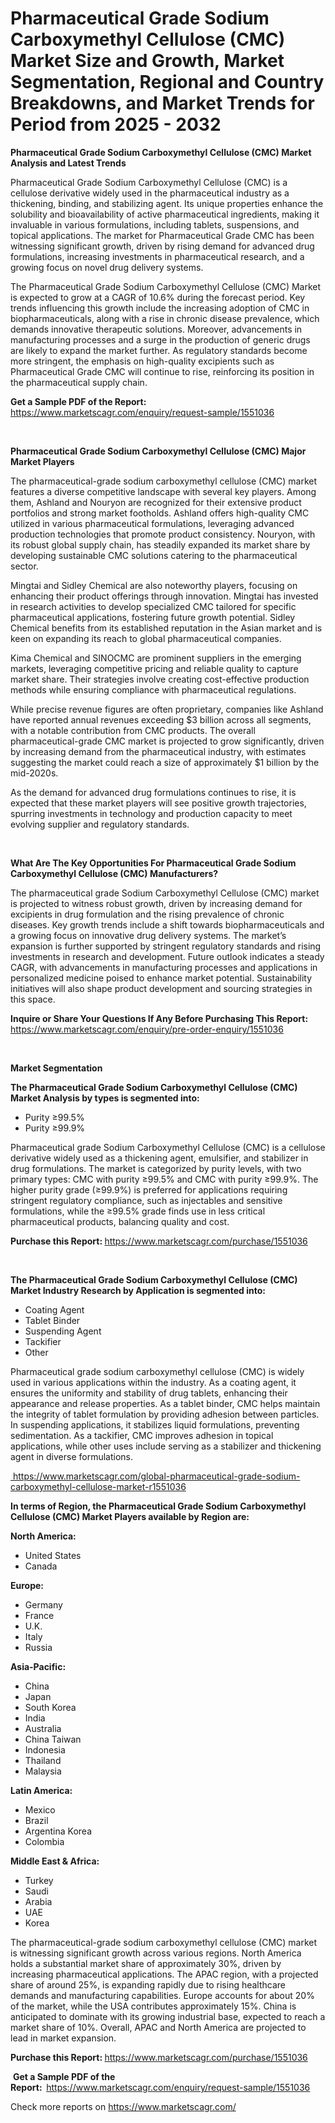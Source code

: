 <p><h1>Pharmaceutical Grade Sodium Carboxymethyl Cellulose (CMC) Market Size and Growth, Market Segmentation, Regional and Country Breakdowns, and Market Trends for Period from 2025 -  2032</h1></p><p><strong>Pharmaceutical Grade Sodium Carboxymethyl Cellulose (CMC) Market Analysis and Latest Trends</strong></p>
<p><p>Pharmaceutical Grade Sodium Carboxymethyl Cellulose (CMC) is a cellulose derivative widely used in the pharmaceutical industry as a thickening, binding, and stabilizing agent. Its unique properties enhance the solubility and bioavailability of active pharmaceutical ingredients, making it invaluable in various formulations, including tablets, suspensions, and topical applications. The market for Pharmaceutical Grade CMC has been witnessing significant growth, driven by rising demand for advanced drug formulations, increasing investments in pharmaceutical research, and a growing focus on novel drug delivery systems.</p><p>The Pharmaceutical Grade Sodium Carboxymethyl Cellulose (CMC) Market is expected to grow at a CAGR of 10.6% during the forecast period. Key trends influencing this growth include the increasing adoption of CMC in biopharmaceuticals, along with a rise in chronic disease prevalence, which demands innovative therapeutic solutions. Moreover, advancements in manufacturing processes and a surge in the production of generic drugs are likely to expand the market further. As regulatory standards become more stringent, the emphasis on high-quality excipients such as Pharmaceutical Grade CMC will continue to rise, reinforcing its position in the pharmaceutical supply chain.</p></p>
<p><strong>Get a Sample PDF of the Report:&nbsp;</strong> <a href="https://www.marketscagr.com/enquiry/request-sample/1551036?utm_campaign=3555&utm_medium=2&utm_source=Github&utm_content=ia&utm_term=02042025&utm_id=pharmaceutical-grade-sodium-carboxymethyl-cellulose-cmc">https://www.marketscagr.com/enquiry/request-sample/1551036</a></p>
<p>&nbsp;</p>
<p><strong>Pharmaceutical Grade Sodium Carboxymethyl Cellulose (CMC) Major Market Players</strong></p>
<p><p>The pharmaceutical-grade sodium carboxymethyl cellulose (CMC) market features a diverse competitive landscape with several key players. Among them, Ashland and Nouryon are recognized for their extensive product portfolios and strong market footholds. Ashland offers high-quality CMC utilized in various pharmaceutical formulations, leveraging advanced production technologies that promote product consistency. Nouryon, with its robust global supply chain, has steadily expanded its market share by developing sustainable CMC solutions catering to the pharmaceutical sector.</p><p>Mingtai and Sidley Chemical are also noteworthy players, focusing on enhancing their product offerings through innovation. Mingtai has invested in research activities to develop specialized CMC tailored for specific pharmaceutical applications, fostering future growth potential. Sidley Chemical benefits from its established reputation in the Asian market and is keen on expanding its reach to global pharmaceutical companies.</p><p>Kima Chemical and SINOCMC are prominent suppliers in the emerging markets, leveraging competitive pricing and reliable quality to capture market share. Their strategies involve creating cost-effective production methods while ensuring compliance with pharmaceutical regulations.</p><p>While precise revenue figures are often proprietary, companies like Ashland have reported annual revenues exceeding $3 billion across all segments, with a notable contribution from CMC products. The overall pharmaceutical-grade CMC market is projected to grow significantly, driven by increasing demand from the pharmaceutical industry, with estimates suggesting the market could reach a size of approximately $1 billion by the mid-2020s.</p><p>As the demand for advanced drug formulations continues to rise, it is expected that these market players will see positive growth trajectories, spurring investments in technology and production capacity to meet evolving supplier and regulatory standards.</p></p>
<p>&nbsp;</p>
<p><strong>What Are The Key Opportunities For Pharmaceutical Grade Sodium Carboxymethyl Cellulose (CMC) Manufacturers?</strong></p>
<p><p>The pharmaceutical grade Sodium Carboxymethyl Cellulose (CMC) market is projected to witness robust growth, driven by increasing demand for excipients in drug formulation and the rising prevalence of chronic diseases. Key growth trends include a shift towards biopharmaceuticals and a growing focus on innovative drug delivery systems. The market’s expansion is further supported by stringent regulatory standards and rising investments in research and development. Future outlook indicates a steady CAGR, with advancements in manufacturing processes and applications in personalized medicine poised to enhance market potential. Sustainability initiatives will also shape product development and sourcing strategies in this space.</p></p>
<p><strong>Inquire or Share Your Questions If Any Before Purchasing This Report:</strong> <a href="https://www.marketscagr.com/enquiry/pre-order-enquiry/1551036?utm_campaign=3555&utm_medium=2&utm_source=Github&utm_content=ia&utm_term=02042025&utm_id=pharmaceutical-grade-sodium-carboxymethyl-cellulose-cmc">https://www.marketscagr.com/enquiry/pre-order-enquiry/1551036</a></p>
<p>&nbsp;</p>
<p><strong>Market Segmentation</strong></p>
<p><strong>The Pharmaceutical Grade Sodium Carboxymethyl Cellulose (CMC) Market Analysis by types is segmented into:</strong></p>
<p><ul><li>Purity ≥99.5%</li><li>Purity ≥99.9%</li></ul></p>
<p><p>Pharmaceutical grade Sodium Carboxymethyl Cellulose (CMC) is a cellulose derivative widely used as a thickening agent, emulsifier, and stabilizer in drug formulations. The market is categorized by purity levels, with two primary types: CMC with purity ≥99.5% and CMC with purity ≥99.9%. The higher purity grade (≥99.9%) is preferred for applications requiring stringent regulatory compliance, such as injectables and sensitive formulations, while the ≥99.5% grade finds use in less critical pharmaceutical products, balancing quality and cost.</p></p>
<p><strong>Purchase this Report:&nbsp;</strong><a href="https://www.marketscagr.com/purchase/1551036?utm_campaign=3555&utm_medium=2&utm_source=Github&utm_content=ia&utm_term=02042025&utm_id=pharmaceutical-grade-sodium-carboxymethyl-cellulose-cmc">https://www.marketscagr.com/purchase/1551036</a></p>
<p>&nbsp;</p>
<p><strong>The Pharmaceutical Grade Sodium Carboxymethyl Cellulose (CMC) Market Industry Research by Application is segmented into:</strong></p>
<p><ul><li>Coating Agent</li><li>Tablet Binder</li><li>Suspending Agent</li><li>Tackifier</li><li>Other</li></ul></p>
<p><p>Pharmaceutical grade sodium carboxymethyl cellulose (CMC) is widely used in various applications within the industry. As a coating agent, it ensures the uniformity and stability of drug tablets, enhancing their appearance and release properties. As a tablet binder, CMC helps maintain the integrity of tablet formulation by providing adhesion between particles. In suspending applications, it stabilizes liquid formulations, preventing sedimentation. As a tackifier, CMC improves adhesion in topical applications, while other uses include serving as a stabilizer and thickening agent in diverse formulations.</p></p>
<p><a href="https://www.marketscagr.com/global-pharmaceutical-grade-sodium-carboxymethyl-cellulose-market-r1551036?utm_campaign=3555&utm_medium=2&utm_source=Github&utm_content=ia&utm_term=02042025&utm_id=pharmaceutical-grade-sodium-carboxymethyl-cellulose-cmc">&nbsp;https://www.marketscagr.com/global-pharmaceutical-grade-sodium-carboxymethyl-cellulose-market-r1551036</a></p>
<p><strong>In terms of Region, the Pharmaceutical Grade Sodium Carboxymethyl Cellulose (CMC) Market Players available by Region are:</strong></p>
<p>
    <p> <strong> North America: </strong>
        <ul>
            <li>United States</li>
            <li>Canada</li>
        </ul>
        </p> 
    <p> <strong> Europe: </strong>
        <ul>
            <li>Germany</li>
            <li>France</li>
            <li>U.K.</li>
            <li>Italy</li>
            <li>Russia</li>
        </ul>
        </p> 
    <p> <strong> Asia-Pacific: </strong>
        <ul>
            <li>China</li>
            <li>Japan</li>
            <li>South Korea</li>
            <li>India</li>
            <li>Australia</li>
            <li>China Taiwan</li>
            <li>Indonesia</li>
            <li>Thailand</li>
            <li>Malaysia</li>
        </ul>
        </p> 
    <p> <strong> Latin America: </strong>
        <ul>
            <li>Mexico</li>
            <li>Brazil</li>
            <li>Argentina Korea</li>
            <li>Colombia</li>
        </ul>
        </p> 
    <p> <strong> Middle East & Africa: </strong>
        <ul>
            <li>Turkey</li>
            <li>Saudi</li>
            <li>Arabia</li>
            <li>UAE</li>
            <li>Korea</li>
        </ul>
    </p>
    </p>
<p><p>The pharmaceutical-grade sodium carboxymethyl cellulose (CMC) market is witnessing significant growth across various regions. North America holds a substantial market share of approximately 30%, driven by increasing pharmaceutical applications. The APAC region, with a projected share of around 25%, is expanding rapidly due to rising healthcare demands and manufacturing capabilities. Europe accounts for about 20% of the market, while the USA contributes approximately 15%. China is anticipated to dominate with its growing industrial base, expected to reach a market share of 10%. Overall, APAC and North America are projected to lead in market expansion.</p></p>
<p><strong>Purchase this Report: </strong><a href="https://www.marketscagr.com/purchase/1551036?utm_campaign=3555&utm_medium=2&utm_source=Github&utm_content=ia&utm_term=02042025&utm_id=pharmaceutical-grade-sodium-carboxymethyl-cellulose-cmc">https://www.marketscagr.com/purchase/1551036</a></p>
<p>&nbsp;<strong>Get a Sample PDF of the Report:&nbsp;&nbsp;</strong><a href="https://www.marketscagr.com/enquiry/request-sample/1551036?utm_campaign=3555&utm_medium=2&utm_source=Github&utm_content=ia&utm_term=02042025&utm_id=pharmaceutical-grade-sodium-carboxymethyl-cellulose-cmc">https://www.marketscagr.com/enquiry/request-sample/1551036</a></p>
<p><strong></strong></p>
<p>Check more reports on <a href="https://www.marketscagr.com/?utm_campaign=3555&utm_medium=2&utm_source=Github&utm_content=ia&utm_term=02042025&utm_id=pharmaceutical-grade-sodium-carboxymethyl-cellulose-cmc">https://www.marketscagr.com/</a></p>